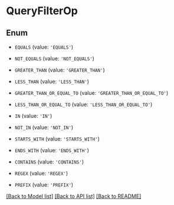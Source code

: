 # QueryFilterOp


## Enum

* `EQUALS` (value: `'EQUALS'`)

* `NOT_EQUALS` (value: `'NOT_EQUALS'`)

* `GREATER_THAN` (value: `'GREATER_THAN'`)

* `LESS_THAN` (value: `'LESS_THAN'`)

* `GREATER_THAN_OR_EQUAL_TO` (value: `'GREATER_THAN_OR_EQUAL_TO'`)

* `LESS_THAN_OR_EQUAL_TO` (value: `'LESS_THAN_OR_EQUAL_TO'`)

* `IN` (value: `'IN'`)

* `NOT_IN` (value: `'NOT_IN'`)

* `STARTS_WITH` (value: `'STARTS_WITH'`)

* `ENDS_WITH` (value: `'ENDS_WITH'`)

* `CONTAINS` (value: `'CONTAINS'`)

* `REGEX` (value: `'REGEX'`)

* `PREFIX` (value: `'PREFIX'`)

[[Back to Model list]](../README.md#documentation-for-models) [[Back to API list]](../README.md#documentation-for-api-endpoints) [[Back to README]](../README.md)


